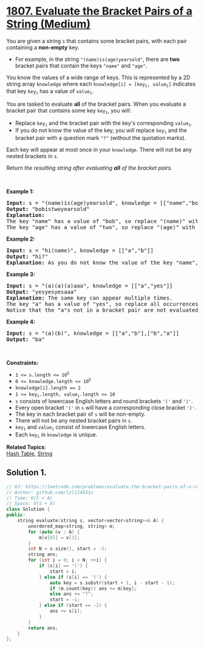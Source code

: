 # [1807. Evaluate the Bracket Pairs of a String (Medium)](https://leetcode.com/problems/evaluate-the-bracket-pairs-of-a-string/)

<p>You are given a string <code>s</code> that contains some bracket pairs, with each pair containing a <strong>non-empty</strong> key.</p>

<ul>
	<li>For example, in the string <code>"(name)is(age)yearsold"</code>, there are <strong>two</strong> bracket pairs that contain the keys <code>"name"</code> and <code>"age"</code>.</li>
</ul>

<p>You know the values of a wide range of keys. This is represented by a 2D string array <code>knowledge</code> where each <code>knowledge[i] = [key<sub>i</sub>, value<sub>i</sub>]</code> indicates that key <code>key<sub>i</sub></code> has a value of <code>value<sub>i</sub></code>.</p>

<p>You are tasked to evaluate <strong>all</strong> of the bracket pairs. When you evaluate a bracket pair that contains some key <code>key<sub>i</sub></code>, you will:</p>

<ul>
	<li>Replace <code>key<sub>i</sub></code> and the bracket pair with the key's corresponding <code>value<sub>i</sub></code>.</li>
	<li>If you do not know the value of the key, you will replace <code>key<sub>i</sub></code> and the bracket pair with a question mark <code>"?"</code> (without the quotation marks).</li>
</ul>

<p>Each key will appear at most once in your <code>knowledge</code>. There will not be any nested brackets in <code>s</code>.</p>

<p>Return <em>the resulting string after evaluating <strong>all</strong> of the bracket pairs.</em></p>

<p>&nbsp;</p>
<p><strong>Example 1:</strong></p>

<pre><strong>Input:</strong> s = "(name)is(age)yearsold", knowledge = [["name","bob"],["age","two"]]
<strong>Output:</strong> "bobistwoyearsold"
<strong>Explanation:</strong>
The key "name" has a value of "bob", so replace "(name)" with "bob".
The key "age" has a value of "two", so replace "(age)" with "two".
</pre>

<p><strong>Example 2:</strong></p>

<pre><strong>Input:</strong> s = "hi(name)", knowledge = [["a","b"]]
<strong>Output:</strong> "hi?"
<strong>Explanation:</strong> As you do not know the value of the key "name", replace "(name)" with "?".
</pre>

<p><strong>Example 3:</strong></p>

<pre><strong>Input:</strong> s = "(a)(a)(a)aaa", knowledge = [["a","yes"]]
<strong>Output:</strong> "yesyesyesaaa"
<strong>Explanation:</strong> The same key can appear multiple times.
The key "a" has a value of "yes", so replace all occurrences of "(a)" with "yes".
Notice that the "a"s not in a bracket pair are not evaluated.
</pre>

<p><strong>Example 4:</strong></p>

<pre><strong>Input:</strong> s = "(a)(b)", knowledge = [["a","b"],["b","a"]]
<strong>Output:</strong> "ba"</pre>

<p>&nbsp;</p>
<p><strong>Constraints:</strong></p>

<ul>
	<li><code>1 &lt;= s.length &lt;= 10<sup>5</sup></code></li>
	<li><code>0 &lt;= knowledge.length &lt;= 10<sup>5</sup></code></li>
	<li><code>knowledge[i].length == 2</code></li>
	<li><code>1 &lt;= key<sub>i</sub>.length, value<sub>i</sub>.length &lt;= 10</code></li>
	<li><code>s</code> consists of lowercase English letters and round brackets <code>'('</code> and <code>')'</code>.</li>
	<li>Every open bracket <code>'('</code> in <code>s</code> will have a corresponding close bracket <code>')'</code>.</li>
	<li>The key in each bracket pair of <code>s</code> will be non-empty.</li>
	<li>There will not be any nested bracket pairs in <code>s</code>.</li>
	<li><code>key<sub>i</sub></code> and <code>value<sub>i</sub></code> consist of lowercase English letters.</li>
	<li>Each <code>key<sub>i</sub></code> in <code>knowledge</code> is unique.</li>
</ul>


**Related Topics**:  
[Hash Table](https://leetcode.com/tag/hash-table/), [String](https://leetcode.com/tag/string/)

## Solution 1.

```cpp
// OJ: https://leetcode.com/problems/evaluate-the-bracket-pairs-of-a-string/
// Author: github.com/lzl124631x
// Time: O(S + A)
// Space: O(S + A)
class Solution {
public:
    string evaluate(string s, vector<vector<string>>& A) {
        unordered_map<string, string> m;
        for (auto &v : A) {
            m[v[0]] = v[1];
        }
        int N = s.size(), start = -1;
        string ans;
        for (int i = 0; i < N; ++i) {
            if (s[i] == '(') {
                start = i;
            } else if (s[i] == ')') {
                auto key = s.substr(start + 1, i - start - 1);
                if (m.count(key)) ans += m[key];
                else ans += "?";
                start = -1;
            } else if (start == -1) {
                ans += s[i];
            }
        }
        return ans;
    }
};
```